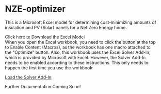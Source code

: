 # NZE-optimizer

This is a Microsoft Excel model for determining cost-minimizing amounts of insulation and PV (Solar) panels 
for a Net Zero Energy home.

[Click here to Download the Excel Model](Net_Zero_Optimizer.xlsm?raw=true)  
When you open the Excel workbook, you need to click the button at the top to Enable Content (Macros), as the workbook has one macro attached to the "Optimize" button.  Also, this workbook uses the Excel Solver Add-In, which is provided by Microsoft with Excel.  However, the Solver Add-In needs to be enabled according to these instructions. This only needs to happen the first time you use the workbook:

[Load the Solver Add-In](https://support.office.com/en-us/article/Load-the-Solver-Add-in-612926fc-d53b-46b4-872c-e24772f078ca)

Further Documentation Coming Soon!

